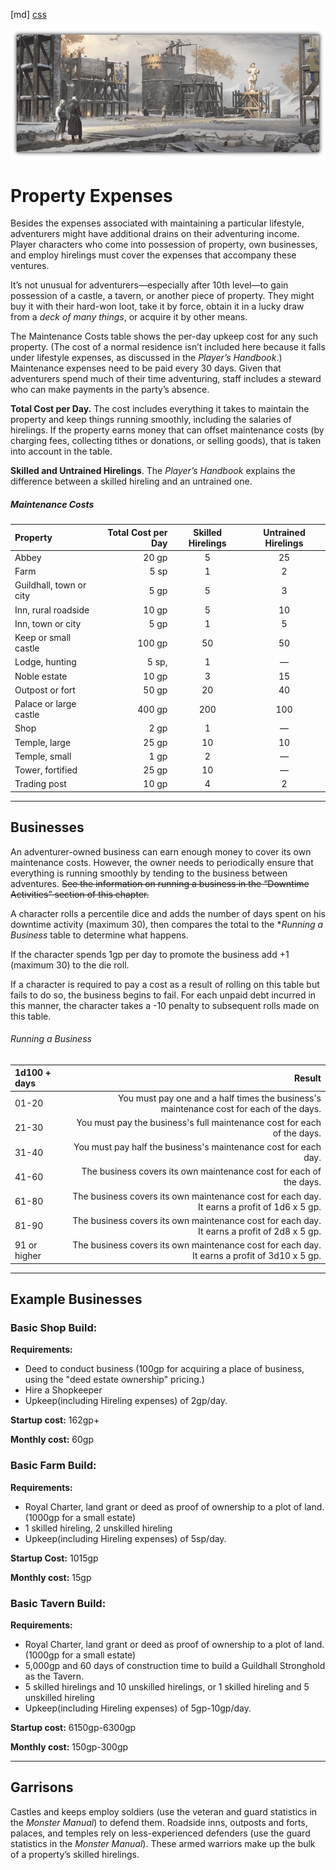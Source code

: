 ﻿[md]
[css](-OCVFMyYfsylqoZPiW6l)

![main_banner](https://raw.githubusercontent.com/Tougher-Together-DnD/default-game-assets/refs/heads/main/handouts/quick-reference/images/property-expenses-banner.png)

# Property Expenses
Besides the expenses associated with maintaining a particular lifestyle, adventurers might have additional drains on their adventuring income. Player characters who come into possession of property, own businesses, and employ hirelings must cover the expenses that accompany these ventures.

It’s not unusual for adventurers—especially after 10th level—to gain possession of a castle, a tavern, or another piece of property. They might buy it with their hard-won loot, take it by force, obtain it in a lucky draw from a *deck of many things*, or acquire it by other means.

The Maintenance Costs table shows the per-day upkeep cost for any such property. (The cost of a normal residence isn’t included here because it falls under lifestyle expenses, as discussed in the *Player’s Handbook*.) Maintenance expenses need to be paid every 30 days. Given that adventurers spend much of their time adventuring, staff includes a steward who can make payments in the party’s absence.

**Total Cost per Day.** The cost includes everything it takes to maintain the property and keep things running smoothly, including the salaries of hirelings. If the property earns money that can offset maintenance costs (by charging fees, collecting tithes or donations, or selling goods), that is taken into account in the table.

**Skilled and Untrained Hirelings**. The *Player’s Handbook* explains the difference between a skilled hireling and an untrained one.

##### Maintenance Costs
| Property | Total Cost per Day | Skilled Hirelings | Untrained Hirelings |
| :---|---: | :---------------: | :-----------------: |
|          Abbey          |       20 gp        |         5         |         25          |
|          Farm           |        5 sp        |         1         |          2          |
| Guildhall, town or city |        5 gp        |         5         |          3          |
|   Inn, rural roadside   |       10 gp        |         5         |         10          |
|    Inn, town or city    |        5 gp        |         1         |          5          |
|  Keep or small castle   |       100 gp       |        50         |         50          |
|     Lodge, hunting      |       5 sp,        |         1         |          —          |
|      Noble estate       |       10 gp        |         3         |         15          |
|     Outpost or fort     |       50 gp        |        20         |         40          |
| Palace or large castle  |       400 gp       |        200        |         100         |
|          Shop           |        2 gp        |         1         |          —          |
|      Temple, large      |       25 gp        |        10         |         10          |
|      Temple, small      |        1 gp        |         2         |          —          |
|    Tower, fortified     |       25 gp        |        10         |          —          |
|      Trading post       |       10 gp        |         4         |          2          |

***

## Businesses
An adventurer-owned business can earn enough money to cover its own maintenance costs. However, the owner needs to periodically ensure that everything is running smoothly by tending to the business between adventures. ~~See the information on running a business in the “Downtime Activities” section of this chapter.~~

A character rolls a percentile dice and adds the number of days spent on his downtime activity (maximum 30), then compares the total to the **Running a Business* table to determine what happens.

If the character spends 1gp per day to promote the business add +1 (maximum 30) to the die roll.

If a character is required to pay a cost as a result of rolling on this table but fails to do so, the business begins to fail. For each unpaid debt incurred in this manner, the character takes a -10 penalty to subsequent rolls made on this table.

###### Running a Business
| 1d100 + days | Result |
| :---|---: |
| 01-20 | You must pay one and a half times the business's maintenance cost for each of the days. |
| 21-30 | You must pay the business's full maintenance cost for each of the days. |
| 31-40 | You must pay half the business's maintenance cost for each day. |
| 41-60 | The business covers its own maintenance cost for each of the days. |
| 61-80 | The business covers its own maintenance cost for each day. It earns a profit of 1d6 x 5 gp. |
| 81-90 | The business covers its own maintenance cost for each day. It earns a profit of 2d8 x 5 gp. |
| 91 or higher | The business covers its own maintenance cost for each day. It earns a profit of 3d10 x 5 gp. |

***

## Example Businesses

### Basic Shop Build:
**Requirements:**
* Deed to conduct business (100gp for acquiring a place of business, using the "deed estate ownership" pricing.)
* Hire a Shopkeeper
* Upkeep(including Hireling expenses) of 2gp/day.

**Startup cost:** 162gp+

**Monthly cost:** 60gp

### Basic Farm Build:
**Requirements:**
* Royal Charter, land grant or deed as proof of ownership to a plot of land. (1000gp for a small estate)
* 1 skilled hireling, 2 unskilled hireling
* Upkeep(including Hireling expenses) of 5sp/day.

**Startup Cost:** 1015gp

**Monthly cost:** 15gp
### Basic Tavern Build:
**Requirements:**
* Royal Charter, land grant or deed as proof of ownership to a plot of land. (1000gp for a small estate)
* 5,000gp and 60 days of construction time to build a Guildhall Stronghold as the Tavern.
* 5 skilled hirelings and 10 unskilled hirelings, or 1 skilled hireling and 5 unskilled hireling
* Upkeep(including Hireling expenses) of 5gp-10gp/day.

**Startup cost:** 6150gp-6300gp

**Monthly cost:** 150gp-300gp

***

## Garrisons
Castles and keeps employ soldiers (use the veteran and guard statistics in the *Monster Manual*) to defend them. Roadside inns, outposts and forts, palaces, and temples rely on less-experienced defenders (use the guard statistics in the *Monster Manual*). These armed warriors make up the bulk of a property’s skilled hirelings.
